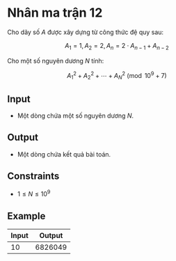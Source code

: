 # Nhân ma trận 12

Cho dãy số $A$ được xây dựng từ công thức đệ quy sau:

$$
A_1=1, A_2=2, A_n=2\cdot A_{n-1}+A_{n-2}
$$

Cho một số nguyên dương $N$ tính:

$$
A_1^2+A_2^2+\cdots +A_N^2\pmod{10^9+7}
$$

## Input

- Một dòng chứa một số nguyên dương $N$.

## Output

- Một dòng chứa kết quả bài toán.

## Constraints

- $1\le N\le 10^9$

## Example

|Input|Output|
|-|-|
|10|6826049|
